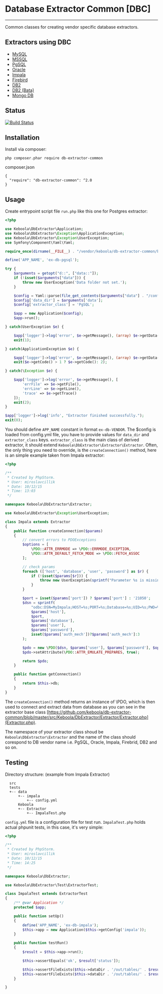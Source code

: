 # Database Extractor Common [DBC]
---

Common classes for creating vendor specific database extractors.

## Extractors using DBC
- [MySQL](https://github.com/keboola/db-extractor-mysql)
- [MSSQL](https://github.com/keboola/db-extractor-mssql)
- [PgSQL](https://github.com/keboola/db-extractor-pgsql)
- [Oracle](https://github.com/keboola/db-extractor-oracle)
- [Impala](https://github.com/keboola/db-extractor-impala)
- [Firebird](https://github.com/keboola/db-extractor-firebird)
- [DB2](https://github.com/keboola/db-extractor-db2)
- [DB2 (Bata)](https://github.com/keboola/db-extractor-db2-bata)
- [Mongo DB](https://github.com/keboola/mongodb-extractor)

## Status
[![Build Status](https://travis-ci.org/keboola/db-extractor-common.svg)](https://travis-ci.org/keboola/db-extractor-common)

## Installation
Install via composer:

    php composer.phar require db-extractor-common

composer.json

    {
      "require": "db-extractor-common": ^2.0
    }
    
## Usage
Create entrypoint script file `run.php` like this one for Postgres extractor:

```php
<?php

use Keboola\DbExtractor\Application;
use Keboola\DbExtractor\Exception\ApplicationException;
use Keboola\DbExtractor\Exception\UserException;
use Symfony\Component\Yaml\Yaml;

require_once(dirname(__FILE__) . "/vendor/keboola/db-extractor-common/bootstrap.php");

define('APP_NAME', 'ex-db-pgsql');

try {
    $arguments = getopt("d::", ["data::"]);
    if (!isset($arguments["data"])) {
        throw new UserException('Data folder not set.');
    }

    $config = Yaml::parse(file_get_contents($arguments["data"] . "/config.yml"));
    $config['data_dir'] = $arguments['data'];
    $config['extractor_class'] = 'PgSQL';

    $app = new Application($config);
    $app->run();

} catch(UserException $e) {

    $app['logger']->log('error', $e->getMessage(), (array) $e->getData());
    exit(1);

} catch(ApplicationException $e) {

    $app['logger']->log('error', $e->getMessage(), (array) $e->getData());
    exit($e->getCode() > 1 ? $e->getCode(): 2);

} catch(\Exception $e) {

    $app['logger']->log('error', $e->getMessage(), [
        'errFile' => $e->getFile(),
        'errLine' => $e->getLine(),
        'trace' => $e->getTrace()
    ]);
    exit(2);
}

$app['logger']->log('info', "Extractor finished successfully.");
exit(0);
```

You should define `APP_NAME` constant in format `ex-db-VENDOR`.
The $config is loaded from config.yml file, you have to provide values for `data_dir` and `extractor_class` keys.
`extractor_class` is the main class of derived extractor, it should extend `Keboola\DbExtractor\Extractor\Extractor`.
Often, the only thing you need to override, is the `createConnection()` method, here is an simple example taken from Impala extractor:

```php
<?php

/**
 * Created by PhpStorm.
 * User: miroslavcillik
 * Date: 10/12/15
 * Time: 13:03
 */

namespace Keboola\DbExtractor\Extractor;

use Keboola\DbExtractor\Exception\UserException;

class Impala extends Extractor
{
    public function createConnection($params)
    {
        // convert errors to PDOExceptions
        $options = [
            \PDO::ATTR_ERRMODE => \PDO::ERRMODE_EXCEPTION,
            \PDO::ATTR_DEFAULT_FETCH_MODE => \PDO::FETCH_ASSOC
        ];

        // check params
        foreach (['host', 'database', 'user', 'password'] as $r) {
            if (!isset($params[$r])) {
                throw new UserException(sprintf("Parameter %s is missing.", $r));
            }
        }

        $port = isset($params['port']) ? $params['port'] : '21050';
        $dsn = sprintf(
            "odbc:DSN=MyImpala;HOST=%s;PORT=%s;Database=%s;UID=%s;PWD=%s;AuthMech=%s",
            $params['host'],
            $port,
            $params['database'],
            $params['user'],
            $params['password'],
            isset($params['auth_mech'])?$params['auth_mech']:3
        );

        $pdo = new \PDO($dsn, $params['user'], $params['password'], $options);
        $pdo->setAttribute(\PDO::ATTR_EMULATE_PREPARES, true);

        return $pdo;
    }

    public function getConnection()
    {
        return $this->db;
    }
}

```
The `createConnection()` method returns an instance of \PDO, which is then used to connect and extract data from database as you can see in the extractor base class [https://github.com/keboola/db-extractor-common/blob/master/src/Keboola/DbExtractor/Extractor/Extractor.php](Extractor.php).

The namespace of your extractor class shoud be `Keboola\DbExtractor\Extractor` and the name of the class should corespond to DB vendor name i.e. PgSQL, Oracle, Impala, Firebrid, DB2 and so on.

## Testing
Directory structure: (example from Impala Extractor)

      src
      tests
      +-- data
          +-- impala
              +-- config.yml
          Keboola
          +-- Extractor
              +-- ImpalaTest.php


`config.yml` file is a configuration file for test run.
`ImpalaTest.php` holds actual phpunit tests, in this case, it's very simple:

```php
<?php

/**
 * Created by PhpStorm.
 * User: miroslavcillik
 * Date: 10/12/15
 * Time: 14:25
 */

namespace Keboola\DbExtractor;

use Keboola\DbExtractor\Test\ExtractorTest;

class ImpalaTest extends ExtractorTest
{
    /** @var Application */
    protected $app;

    public function setUp()
    {
        define('APP_NAME', 'ex-db-impala');
        $this->app = new Application($this->getConfig('impala'));
    }

    public function testRun()
    {
        $result = $this->app->run();

        $this->assertEquals('ok', $result['status']);

        $this->assertFileExists($this->dataDir . '/out/tables/' . $result['imported'][0] . '.csv');
        $this->assertFileExists($this->dataDir . '/out/tables/' . $result['imported'][0] . '.csv.manifest');
    }

}
```

